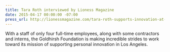 ```yaml
---
title: Tara Roth interviewed by Lioness Magazine
date: 2015-04-17 00:00:00 -07:00
press_url: http://lionessmagazine.com/tara-roth-supports-innovation-at-the-goldhirsh-foundation/
---
```


With a staff of only four full-time employees, along with some contractors and interns, the Goldhirsh Foundation is making incredible strides to work toward its mission of supporting personal innovation in Los Angeles.
